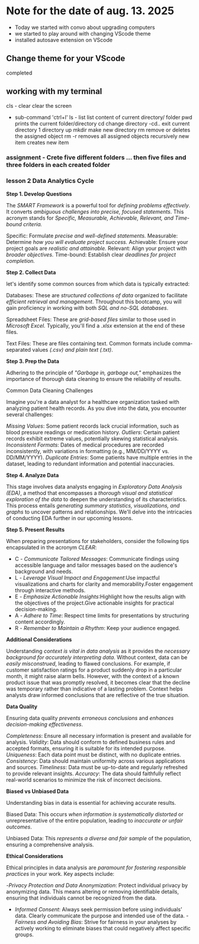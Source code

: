 # Note for the date of aug. 13. 2025

- Today we started with convo about upgrading computers
- we started to play around with changing VScode theme
- installed autosave extension on VScode

## Change theme for your VScode
completed

## working with my terminal
cls - clear         clear the screen
 - sub-command   'ctrl+l'
ls - list           list content of current directory/ folder
pwd                 prints the current folder/directory
cd                  change directory
 -cd..              exit current directory 1 directory up
mkdir               make new directory
rm                  remove or deletes the assigned object
rm -r               removes all assigned objects recursively
new item               creates new item


### assignment - Crete five different folders ... then five files and three folders in each created folder



### lesson 2 Data Analytics Cycle



**Step 1. Develop Questions**

The *SMART Framework* is a powerful tool for *defining problems effectively*. It converts *ambiguous challenges into precise, focused statements*. This acronym stands for *Specific, Measurable, Achievable, Relevant, and Time-bound criteria.*

Specific: Formulate *precise and well-defined statements.*
Measurable: Determine *how you will evaluate project success.*
Achievable: Ensure your project goals are *realistic and attainable.*
Relevant: Align your project with *broader objectives.*
Time-bound: Establish clear *deadlines for project completion.*



**Step 2. Collect Data**

let's identify some common sources from which data is typically extracted:

Databases: These are *structured collections of data* organized to facilitate *efficient retrieval and management*. Throughout this bootcamp, you will gain proficiency in working with both *SQL and no-SQL databases*.

Spreadsheet Files: These are *grid-based files* similar to those used in *Microsoft Excel.* Typically, you'll find a *.xlsx* extension at the end of these files.

Text Files: These are files containing text. Common formats include comma-separated values *(.csv) and plain text (.txt)*.



**Step 3. Prep the Data**

Adhering to the principle of *"Garbage in, garbage out,"* emphasizes the importance of thorough data cleaning to ensure the reliability of results.

Common Data Cleaning Challenges

Imagine you're a data analyst for a healthcare organization tasked with analyzing patient health records. As you dive into the data, you encounter several challenges:

*Missing Values*: Some patient records lack crucial information, such as blood pressure readings or medication history.
*Outliers*: Certain patient records exhibit extreme values, potentially skewing statistical analysis.
*Inconsistent Formats*: Dates of medical procedures are recorded inconsistently, with variations in formatting (e.g., MM/DD/YYYY vs. DD/MM/YYYY).
*Duplicate Entries*: Some patients have multiple entries in the dataset, leading to redundant information and potential inaccuracies.



**Step 4. Analyze Data**

This stage involves data analysts engaging in *Exploratory Data Analysis (EDA)*, a method that encompasses a *thorough visual and statistical exploration of the data* to deepen the understanding of its characteristics. This process entails *generating summary statistics, visualizations, and graphs* to uncover patterns and relationships. We'll delve into the intricacies of conducting EDA further in our upcoming lessons.



**Step 5. Present Results**

When preparing presentations for stakeholders, consider the following tips encapsulated in the acronym *CLEAR*:

- C - *Communicate Tailored Messages*: Communicate findings using accessible language and tailor messages based on the audience's background and needs.
- L - *Leverage Visual Impact and Engagement*:Use impactful visualizations and charts for clarity and memorability.Foster engagement through interactive methods.
- E - *Emphasize Actionable Insights*:Highlight how the results align with the objectives of the project.Give actionable insights for practical decision-making.
- A - *Adhere to Time*: Respect time limits for presentations by structuring content accordingly.
- R - *Remember to Maintain a Rhythm*: Keep your audience engaged.



**Additional Considerations**

Understanding *context is vital in data analysis* as it provides the *necessary background for accurately interpreting data*. Without context, data can be *easily misconstrued*, leading to flawed conclusions. For example, if customer satisfaction ratings for a product suddenly drop in a particular month, it might raise alarm bells. However, with the context of a known product issue that was promptly resolved, it becomes clear that the decline was temporary rather than indicative of a lasting problem. Context helps analysts draw informed conclusions that are reflective of the true situation.



**Data Quality**

Ensuring data quality *prevents erroneous conclusions* and *enhances decision-making effectiveness*.

*Completeness*: Ensure all necessary information is present and available for analysis.
*Validity*: Data should conform to defined business rules and accepted formats, ensuring it is suitable for its intended purpose.
*Uniqueness*: Each data point must be distinct, with no duplicate entries.
*Consistency*: Data should maintain uniformity across various applications and sources.
*Timeliness*: Data must be up-to-date and regularly refreshed to provide relevant insights.
*Accuracy*: The data should faithfully reflect real-world scenarios to minimize the risk of incorrect decisions.



**Biased vs Unbiased Data**

Understanding bias in data is essential for achieving accurate results.

Biased Data: This occurs *when information is systematically distorted* or unrepresentative of the entire population, leading to *inaccurate or unfair outcomes*. 

Unbiased Data: This *represents a diverse and fair sample* of the population, ensuring a comprehensive analysis.



**Ethical Considerations**

Ethical principles in data analysis are *paramount for fostering responsible practices* in your work. Key aspects include:

-*Privacy Protection and Data Anonymization*: Protect individual privacy by anonymizing data. This means altering or removing identifiable details, ensuring that individuals cannot be recognized from the data.
- *Informed Consent*: Always seek permission before using individuals’ data. Clearly communicate the purpose and intended use of the data.
-*Fairness and Avoiding Bias*: Strive for fairness in your analyses by actively working to eliminate biases that could negatively affect specific groups.